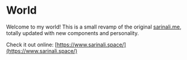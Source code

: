 # World

Welcome to my world! This is a small revamp of the original [sarinali.me](https://www.sarinali.me/), totally updated with new components and personality. 

Check it out online: [https://www.sarinali.space/](https://www.sarinali.space/)
